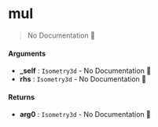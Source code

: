 # mul

> No Documentation 🚧

#### Arguments

- **\_self** : `Isometry3d` \- No Documentation 🚧
- **rhs** : `Isometry3d` \- No Documentation 🚧

#### Returns

- **arg0** : `Isometry3d` \- No Documentation 🚧